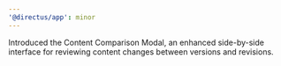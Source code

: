 ```yaml
---
'@directus/app': minor
---
```


Introduced the Content Comparison Modal, an enhanced side-by-side interface for reviewing content changes between versions and revisions.
